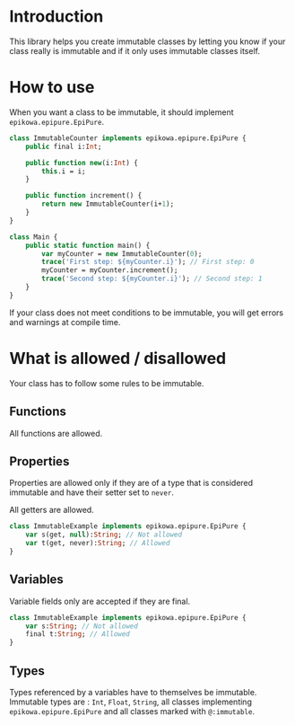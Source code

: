 # Introduction
This library helps you create immutable classes by letting you know if your class really is immutable and if it only uses immutable classes itself.

# How to use
When you want a class to be immutable, it should implement `epikowa.epipure.EpiPure`.

```haxe
class ImmutableCounter implements epikowa.epipure.EpiPure {
    public final i:Int;

    public function new(i:Int) {
        this.i = i;
    }

    public function increment() {
        return new ImmutableCounter(i+1);
    }
}

class Main {
    public static function main() {
        var myCounter = new ImmutableCounter(0);
        trace('First step: ${myCounter.i}'); // First step: 0
        myCounter = myCounter.increment();
        trace('Second step: ${myCounter.i}'); // Second step: 1
    }
}
```

If your class does not meet conditions to be immutable, you will get errors and warnings at compile time.

# What is allowed / disallowed
Your class has to follow some rules to be immutable.
## Functions
All functions are allowed.
## Properties
Properties are allowed only if they are of a type that is considered immutable and have their setter set to `never`.

All getters are allowed.

```haxe
class ImmutableExample implements epikowa.epipure.EpiPure {
    var s(get, null):String; // Not allowed
    var t(get, never):String; // Allowed
}
```

## Variables
Variable fields only are accepted if they are final.

```haxe
class ImmutableExample implements epikowa.epipure.EpiPure {
    var s:String; // Not allowed
    final t:String; // Allowed
}
```

## Types
Types referenced by a variables have to themselves be immutable.  
Immutable types are : `Int`, `Float`, `String`, all classes implementing `epikowa.epipure.EpiPure` and all classes marked with `@:immutable`.